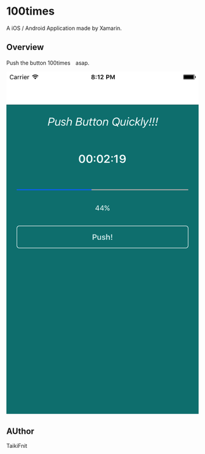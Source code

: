 # 100times
A iOS / Android Application made by Xamarin.

## Overview
Push the button 100times　asap.

![Push the button 100times!](sc/100times_sc.png)

## AUthor
TaikiFnit
